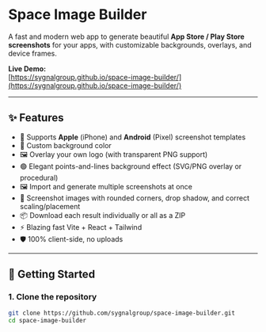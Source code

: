 # Space Image Builder

A fast and modern web app to generate beautiful **App Store / Play Store screenshots** for your apps, with customizable backgrounds, overlays, and device frames.

**Live Demo:**  
[https://sygnalgroup.github.io/space-image-builder/](https://sygnalgroup.github.io/space-image-builder/)

---

## ✨ Features

- 📱 Supports **Apple** (iPhone) and **Android** (Pixel) screenshot templates
- 🎨 Custom background color
- 🖼️ Overlay your own logo (with transparent PNG support)
- 🟢 Elegant points-and-lines background effect (SVG/PNG overlay or procedural)
- 🖼️ Import and generate multiple screenshots at once
- 🔎 Screenshot images with rounded corners, drop shadow, and correct scaling/placement
- 📦 Download each result individually or all as a ZIP
- ⚡ Blazing fast Vite + React + Tailwind
- 🛡️ 100% client-side, no uploads

---

## 🚀 Getting Started

### 1. Clone the repository

```bash
git clone https://github.com/sygnalgroup/space-image-builder.git
cd space-image-builder
